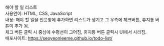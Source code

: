 해야 할 일 리스트<br />
사용언어: HTML, CSS, JavaScript<br />
내용: 해야 할 일을 인풋창에 추가하면 리스트가 생기고 그 우측에 체크버튼, 휴지통 버튼이 추가 됨.<br />
체크 버튼 클릭 시 중심에 수평선이 그어짐, 휴지통 버튼 클릭시 UI에서 사라짐.<br />
배포사이트: https://seoyeonleeme.github.io/todo-list/
